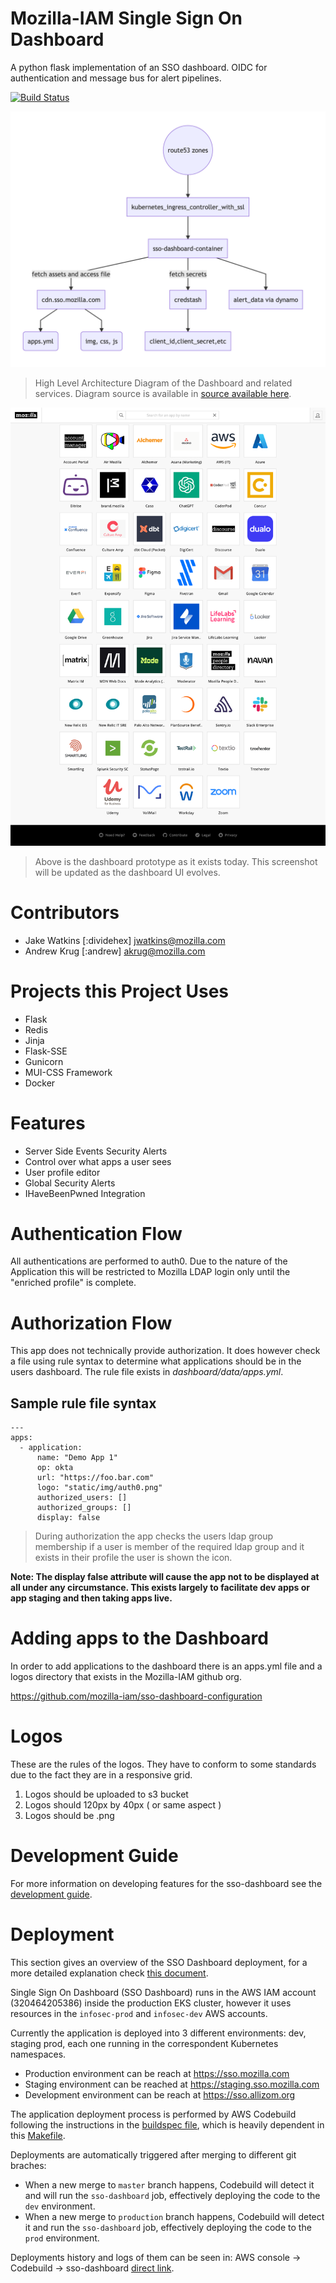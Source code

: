 # Mozilla-IAM Single Sign On Dashboard
A python flask implementation of an SSO dashboard.  OIDC for authentication and message bus for alert pipelines.

[![Build Status](https://travis-ci.org/mozilla-iam/sso-dashboard.svg?branch=master)](https://travis-ci.org/mozilla-iam/sso-dashboard)

!['architecture.png'](docs/images/architecture.png)
> High Level Architecture Diagram of the Dashboard and related services.  Diagram source is available in [source available here](docs/architecture.mermaid).

!['dashboard.png'](docs/images/dashboard.png)
> Above is the dashboard prototype as it exists today. This screenshot will be updated as the dashboard UI evolves.

# Contributors

* Jake Watkins [:dividehex] jwatkins@mozilla.com
* Andrew Krug [:andrew] akrug@mozilla.com

# Projects this Project Uses

* Flask
* Redis
* Jinja
* Flask-SSE
* Gunicorn
* MUI-CSS Framework
* Docker


# Features


* Server Side Events Security Alerts
* Control over what apps a user sees
* User profile editor
* Global Security Alerts
* IHaveBeenPwned Integration

# Authentication Flow

All authentications are performed to auth0.  Due to the nature of the Application
this will be restricted to Mozilla LDAP login only until the "enriched profile"
is complete.

# Authorization Flow
This app does not technically provide authorization.  It does however check a
file using rule syntax to determine what applications should be in the users
dashboard.  The rule file exists in _dashboard/data/apps.yml_.

## Sample rule file syntax

```
---
apps:
  - application:
      name: "Demo App 1"
      op: okta
      url: "https://foo.bar.com"
      logo: "static/img/auth0.png"
      authorized_users: []
      authorized_groups: []
      display: false
```

> During authorization the app checks the users ldap group membership if a user
is member of the required ldap group and it exists in their profile the user is
shown the icon.

__Note: The display false attribute will cause the app not to be displayed at
all under any circumstance.  This exists largely to facilitate dev apps or
app staging and then taking apps live.__

# Adding apps to the Dashboard

In order to add applications to the dashboard there is an apps.yml file and
a logos directory that exists in the Mozilla-IAM github org.

https://github.com/mozilla-iam/sso-dashboard-configuration

# Logos
These are the rules of the logos.  They have to conform to some standards due
to the fact they are in a responsive grid.

1. Logos should be uploaded to s3 bucket
2. Logos should 120px by 40px ( or same aspect )
3. Logos should be .png

# Development Guide

For more information on developing features for the sso-dashboard see the [development guide](docs/development.md).

# Deployment
This section gives an overview of the SSO Dashboard deployment, for a more detailed explanation check [this document](https://github.com/mozilla-iam/iam-infra/blob/74a68749db6f9043bdd36970d0e94de322cd9804/docs/runbooks/sso-dashboard.md).

Single Sign On Dashboard (SSO Dashboard) runs in the AWS IAM account (320464205386) inside the production EKS cluster, however it uses resources in the `infosec-prod` and `infosec-dev` AWS accounts.

Currently the application is deployed into 3 different environments: dev, staging prod, each one running in the correspondent Kubernetes namespaces.
 - Production environment can be reach at https://sso.mozilla.com
 - Staging environment can be reached at https://staging.sso.mozilla.com
 - Development environment can be reach at https://sso.allizom.org

The application deployment process is performed by AWS Codebuild following the instructions in the [buildspec file](https://github.com/mozilla-iam/sso-dashboard/blob/master/buildspec-k8s.yml), which is heavily dependent in this [Makefile](https://github.com/mozilla-iam/sso-dashboard/blob/master/Makefile).

Deployments are automatically triggered after merging to different git braches:
 - When a new merge to `master` branch happens, Codebuild will detect it and will run the `sso-dashboard` job, effectively deploying the code to the `dev` environment.
 - When a new merge to `production` branch happens, Codebuild will detect it and run the `sso-dashboard` job, effectively deploying the code to the `prod` environment.

Deployments history and logs of them can be seen in: AWS console -> Codebuild -> sso-dashboard [direct link](https://us-west-2.console.aws.amazon.com/codesuite/codebuild/projects/sso-dashboard/history?region=us-west-2).
